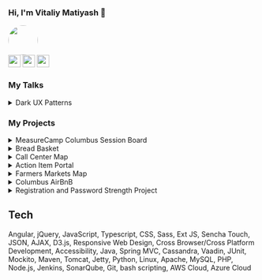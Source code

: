 ### Hi, I'm Vitaliy Matiyash 👋

<p>
  <a href="http://www.vitaliymatiyash.com"><img src="https://sessionize.com/image/75ad-200o200o2-UQKYbsP5udCreAyU5df2CV.jpg" style="border-radius:50%;" height=60></a> 
  <br>
  <a href="https://www.twitter.com/VitaliyMatiyash"><img src="https://img.shields.io/badge/twitter-%231DA1F2.svg?&style=for-the-badge&logo=twitter&logoColor=white" height=25></a> 
  <a href="https://www.linkedin.com/in/vitaliymatiyash"><img src="https://img.shields.io/badge/linkedin-%230077B5.svg?&style=for-the-badge&logo=linkedin&logoColor=white" height=25></a> 
 <a href="https://medium.com/@VitaliyMatiyash"><img src="https://img.shields.io/badge/medium-%2312100E.svg?&style=for-the-badge&logo=medium&logoColor=white" height=25></a> 
</p>


### My Talks
<details>
  <summary>Dark UX Patterns</summary>
  
  [<img src="http://www.vitaliymatiyash.com/dark-ux-patterns/images/1_4wLaaa-l_iyML4mqNBX8gw.png">](https://measurecampboard.herokuapp.com/2021?city=Europe)
  
</details>

### My Projects

<details>
  <summary>MeasureCamp Columbus Session Board</summary>
  
  [<img src="http://www.vitaliymatiyash.com/images/projects/measure-camp-session-board.PNG">](http://www.vitaliymatiyash.com/dark-ux-patterns/index.html)
  
</details>
<details>
  <summary>Bread Basket</summary>
  
  [<img src="http://www.vitaliymatiyash.com/images/projects/email-insert.png">](http://www.vitaliymatiyash.com/bread-basket/index.html)
  
</details>

<details>
  <summary>Call Center Map</summary>
  
  [<img src="http://www.vitaliymatiyash.com/images/projects/call-center-map.PNG">](http://www.vitaliymatiyash.com/call-center-map/index.html)
  
</details>
<details>
  <summary>Action Item Portal</summary>
  
  [<img src="http://www.vitaliymatiyash.com/images/projects/action-item-portal.png">](http://www.vitaliymatiyash.com/action-item-portal/index.html)
  
</details>
<details>
  <summary>Farmers Markets Map</summary>
  
  [<img src="http://www.vitaliymatiyash.com/images/projects/farmers-markets-map.PNG">](http://www.vitaliymatiyash.com/datamap/map.html)
  
</details>

<details>
  <summary>Columbus AirBnB</summary>
  
  [<img src="http://www.vitaliymatiyash.com/images/projects/columbus-airbnb.PNG">](http://www.vitaliymatiyash.com/airbnb/index.html)
  
</details>

<details>
  <summary>Registration and Password Strength Project</summary>
  
  [<img src="http://www.vitaliymatiyash.com/images/projects/card-lock-unlock.PNG">](https://www.loom.com/share/b2678bd059634ba1b77dcf22330b1e8d)
  
</details>

## Tech
Angular, jQuery, JavaScript, Typescript, CSS, Sass, Ext JS, Sencha Touch, JSON, AJAX, D3.js,
Responsive Web Design, Cross Browser/Cross Platform Development, Accessibility,
Java, Spring MVC, Cassandra, Vaadin, JUnit, Mockito, Maven, Tomcat, Jetty,
Python, Linux, Apache, MySQL, PHP, Node.js, Jenkins, SonarQube, Git, bash scripting, AWS Cloud, Azure Cloud


<!--
**vitaluha/vitaluha** is a ✨ _special_ ✨ repository because its `README.md` (this file) appears on your GitHub profile.

Here are some ideas to get you started:

- 🔭 I’m currently working on ...
- 🌱 I’m currently learning ...
- 👯 I’m looking to collaborate on ...
- 🤔 I’m looking for help with ...
- 💬 Ask me about ...
- 📫 How to reach me: ...
- 😄 Pronouns: ...
- ⚡ Fun fact: ...
-->
